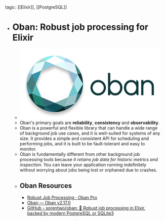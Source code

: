 tags:: [[Elixir]], [[PostgreSQL]]

- # Oban: Robust job processing for Elixir
	- ![oban.png](../assets/oban_1702105408254_0.png)
	- Oban's primary goals are **reliability**, **consistency** and **observability**.
	- Oban is a powerful and flexible library that can handle a wide range of background job use cases, and it is well-suited for systems of any size. It provides a simple and consistent API for scheduling and performing jobs, and it is built to be fault-tolerant and easy to monitor.
	- Oban is fundamentally different from other background job processing tools because *it retains job data for historic metrics and inspection*. You can leave your application running indefinitely without worrying about jobs being lost or orphaned due to crashes.
	- ## Oban Resources
		- [Robust Job Processing · Oban Pro](https://getoban.pro/)
		- [Oban — Oban v2.17.0](https://hexdocs.pm/oban/Oban.html)
		- [GitHub - sorentwo/oban: 💎 Robust job processing in Elixir, backed by modern PostgreSQL or SQLite3](https://github.com/sorentwo/oban)